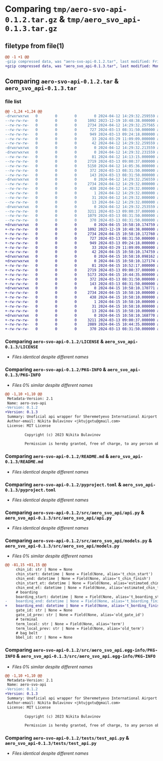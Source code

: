 # Comparing `tmp/aero-svo-api-0.1.2.tar.gz` & `tmp/aero_svo_api-0.1.3.tar.gz`

## filetype from file(1)

```diff
@@ -1 +1 @@
-gzip compressed data, was "aero-svo-api-0.1.2.tar", last modified: Fri Apr 12 14:29:32 2024, max compression
+gzip compressed data, was "aero_svo_api-0.1.3.tar", last modified: Mon Apr 15 10:58:10 2024, max compression
```

## Comparing `aero-svo-api-0.1.2.tar` & `aero_svo_api-0.1.3.tar`

### file list

```diff
@@ -1,24 +1,24 @@
-drwxrwxrwx   0        0        0        0 2024-04-12 14:29:32.259559 aero-svo-api-0.1.2/
--rw-rw-rw-   0        0        0     1092 2023-12-19 10:48:38.000000 aero-svo-api-0.1.2/LICENSE
--rw-rw-rw-   0        0        0     2734 2024-04-12 14:29:32.257565 aero-svo-api-0.1.2/PKG-INFO
--rw-rw-rw-   0        0        0      727 2024-03-13 08:31:50.000000 aero-svo-api-0.1.2/README.md
--rw-rw-rw-   0        0        0      949 2024-03-13 09:24:18.000000 aero-svo-api-0.1.2/pyproject.toml
--rw-rw-rw-   0        0        0       33 2024-03-29 11:09:09.000000 aero-svo-api-0.1.2/requirements.txt
--rw-rw-rw-   0        0        0       42 2024-04-12 14:29:32.259559 aero-svo-api-0.1.2/setup.cfg
-drwxrwxrwx   0        0        0        0 2024-04-12 14:29:32.213559 aero-svo-api-0.1.2/src/
-drwxrwxrwx   0        0        0        0 2024-04-12 14:29:32.231559 aero-svo-api-0.1.2/src/aero_svo_api/
--rw-rw-rw-   0        0        0       81 2024-04-12 14:13:15.000000 aero-svo-api-0.1.2/src/aero_svo_api/__init__.py
--rw-rw-rw-   0        0        0     2719 2024-03-13 09:00:37.000000 aero-svo-api-0.1.2/src/aero_svo_api/api.py
--rw-rw-rw-   0        0        0     5150 2024-04-12 14:05:36.000000 aero-svo-api-0.1.2/src/aero_svo_api/models.py
--rw-rw-rw-   0        0        0      372 2024-03-13 08:31:50.000000 aero-svo-api-0.1.2/src/aero_svo_api/urls.py
--rw-rw-rw-   0        0        0      143 2024-03-13 08:31:50.000000 aero-svo-api-0.1.2/src/aero_svo_api/utils.py
-drwxrwxrwx   0        0        0        0 2024-04-12 14:29:32.256559 aero-svo-api-0.1.2/src/aero_svo_api.egg-info/
--rw-rw-rw-   0        0        0     2734 2024-04-12 14:29:32.000000 aero-svo-api-0.1.2/src/aero_svo_api.egg-info/PKG-INFO
--rw-rw-rw-   0        0        0      438 2024-04-12 14:29:32.000000 aero-svo-api-0.1.2/src/aero_svo_api.egg-info/SOURCES.txt
--rw-rw-rw-   0        0        0        1 2024-04-12 14:29:32.000000 aero-svo-api-0.1.2/src/aero_svo_api.egg-info/dependency_links.txt
--rw-rw-rw-   0        0        0       31 2024-04-12 14:29:32.000000 aero-svo-api-0.1.2/src/aero_svo_api.egg-info/requires.txt
--rw-rw-rw-   0        0        0       13 2024-04-12 14:29:32.000000 aero-svo-api-0.1.2/src/aero_svo_api.egg-info/top_level.txt
-drwxrwxrwx   0        0        0        0 2024-04-12 14:29:32.253559 aero-svo-api-0.1.2/tests/
--rw-rw-rw-   0        0        0     3211 2024-03-13 09:00:37.000000 aero-svo-api-0.1.2/tests/test_api.py
--rw-rw-rw-   0        0        0     1079 2024-03-13 08:31:50.000000 aero-svo-api-0.1.2/tests/test_models.py
--rw-rw-rw-   0        0        0      370 2024-03-13 08:31:50.000000 aero-svo-api-0.1.2/tests/test_utils.py
+drwxrwxrwx   0        0        0        0 2024-04-15 10:58:10.174759 aero_svo_api-0.1.3/
+-rw-rw-rw-   0        0        0     1092 2023-12-19 10:48:38.000000 aero_svo_api-0.1.3/LICENSE
+-rw-rw-rw-   0        0        0     2734 2024-04-15 10:58:10.172760 aero_svo_api-0.1.3/PKG-INFO
+-rw-rw-rw-   0        0        0      727 2024-03-13 08:31:50.000000 aero_svo_api-0.1.3/README.md
+-rw-rw-rw-   0        0        0      949 2024-03-13 09:24:18.000000 aero_svo_api-0.1.3/pyproject.toml
+-rw-rw-rw-   0        0        0       33 2024-03-29 11:09:09.000000 aero_svo_api-0.1.3/requirements.txt
+-rw-rw-rw-   0        0        0       42 2024-04-15 10:58:10.174759 aero_svo_api-0.1.3/setup.cfg
+drwxrwxrwx   0        0        0        0 2024-04-15 10:58:10.098162 aero_svo_api-0.1.3/src/
+drwxrwxrwx   0        0        0        0 2024-04-15 10:58:10.127174 aero_svo_api-0.1.3/src/aero_svo_api/
+-rw-rw-rw-   0        0        0       81 2024-04-15 10:52:17.000000 aero_svo_api-0.1.3/src/aero_svo_api/__init__.py
+-rw-rw-rw-   0        0        0     2719 2024-03-13 09:00:37.000000 aero_svo_api-0.1.3/src/aero_svo_api/api.py
+-rw-rw-rw-   0        0        0     5173 2024-04-15 10:44:35.000000 aero_svo_api-0.1.3/src/aero_svo_api/models.py
+-rw-rw-rw-   0        0        0      372 2024-03-13 08:31:50.000000 aero_svo_api-0.1.3/src/aero_svo_api/urls.py
+-rw-rw-rw-   0        0        0      143 2024-03-13 08:31:50.000000 aero_svo_api-0.1.3/src/aero_svo_api/utils.py
+drwxrwxrwx   0        0        0        0 2024-04-15 10:58:10.170771 aero_svo_api-0.1.3/src/aero_svo_api.egg-info/
+-rw-rw-rw-   0        0        0     2734 2024-04-15 10:58:10.000000 aero_svo_api-0.1.3/src/aero_svo_api.egg-info/PKG-INFO
+-rw-rw-rw-   0        0        0      438 2024-04-15 10:58:10.000000 aero_svo_api-0.1.3/src/aero_svo_api.egg-info/SOURCES.txt
+-rw-rw-rw-   0        0        0        1 2024-04-15 10:58:10.000000 aero_svo_api-0.1.3/src/aero_svo_api.egg-info/dependency_links.txt
+-rw-rw-rw-   0        0        0       31 2024-04-15 10:58:10.000000 aero_svo_api-0.1.3/src/aero_svo_api.egg-info/requires.txt
+-rw-rw-rw-   0        0        0       13 2024-04-15 10:58:10.000000 aero_svo_api-0.1.3/src/aero_svo_api.egg-info/top_level.txt
+drwxrwxrwx   0        0        0        0 2024-04-15 10:58:10.168770 aero_svo_api-0.1.3/tests/
+-rw-rw-rw-   0        0        0     3211 2024-03-13 09:00:37.000000 aero_svo_api-0.1.3/tests/test_api.py
+-rw-rw-rw-   0        0        0     2089 2024-04-15 10:44:35.000000 aero_svo_api-0.1.3/tests/test_models.py
+-rw-rw-rw-   0        0        0      370 2024-03-13 08:31:50.000000 aero_svo_api-0.1.3/tests/test_utils.py
```

### Comparing `aero-svo-api-0.1.2/LICENSE` & `aero_svo_api-0.1.3/LICENSE`

 * *Files identical despite different names*

### Comparing `aero-svo-api-0.1.2/PKG-INFO` & `aero_svo_api-0.1.3/PKG-INFO`

 * *Files 0% similar despite different names*

```diff
@@ -1,10 +1,10 @@
 Metadata-Version: 2.1
 Name: aero-svo-api
-Version: 0.1.2
+Version: 0.1.3
 Summary: Unoficial api wrapper for Sheremetyevo International Airport
 Author-email: Nikita Bulavinov <jktujgxtu@gmail.com>
 License: MIT License
         
         Copyright (c) 2023 Nikita Bulavinov
         
         Permission is hereby granted, free of charge, to any person obtaining a copy
```

### Comparing `aero-svo-api-0.1.2/README.md` & `aero_svo_api-0.1.3/README.md`

 * *Files identical despite different names*

### Comparing `aero-svo-api-0.1.2/pyproject.toml` & `aero_svo_api-0.1.3/pyproject.toml`

 * *Files identical despite different names*

### Comparing `aero-svo-api-0.1.2/src/aero_svo_api/api.py` & `aero_svo_api-0.1.3/src/aero_svo_api/api.py`

 * *Files identical despite different names*

### Comparing `aero-svo-api-0.1.2/src/aero_svo_api/models.py` & `aero_svo_api-0.1.3/src/aero_svo_api/models.py`

 * *Files 0% similar despite different names*

```diff
@@ -81,15 +81,15 @@
     chin_id: str | None = None
     chin_start: datetime | None = Field(None, alias='t_chin_start')
     chin_end: datetime | None = Field(None, alias='t_chin_finish')
     chin_start_et: datetime | None = Field(None, alias='estimated_chin_start')
     chin_end_et: datetime | None = Field(None, alias='estimated_chin_finish')
     # boarding
     boarding_start: datetime | None = Field(None, alias='t_boarding_start')
-    boarding_end: datetime | None = Field(None, alias='t_boarding_finish')
+    boarding_end: datetime | None = Field(None, alias='t_bording_finish')           # typo in api
     gate_id: str | None = None
     gate_id_prev: str | None = Field(None, alias='old_gate_id')
     # terminal
     term_local: str | None = Field(None, alias='term')
     term_local_prev: str | None = Field(None, alias='old_term')
     # bag belt
     bbel_id: str | None = None
```

### Comparing `aero-svo-api-0.1.2/src/aero_svo_api.egg-info/PKG-INFO` & `aero_svo_api-0.1.3/src/aero_svo_api.egg-info/PKG-INFO`

 * *Files 0% similar despite different names*

```diff
@@ -1,10 +1,10 @@
 Metadata-Version: 2.1
 Name: aero-svo-api
-Version: 0.1.2
+Version: 0.1.3
 Summary: Unoficial api wrapper for Sheremetyevo International Airport
 Author-email: Nikita Bulavinov <jktujgxtu@gmail.com>
 License: MIT License
         
         Copyright (c) 2023 Nikita Bulavinov
         
         Permission is hereby granted, free of charge, to any person obtaining a copy
```

### Comparing `aero-svo-api-0.1.2/tests/test_api.py` & `aero_svo_api-0.1.3/tests/test_api.py`

 * *Files identical despite different names*

